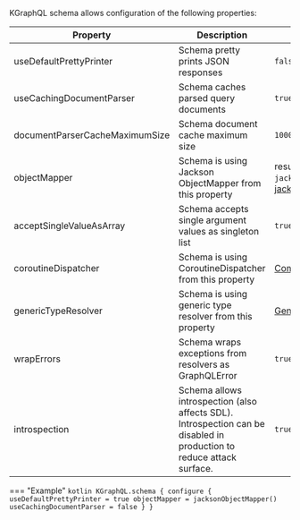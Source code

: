 KGraphQL schema allows configuration of the following properties:

| Property                       | Description                                                                                                           | Default value                                                                                                                                                            |
|--------------------------------|-----------------------------------------------------------------------------------------------------------------------|--------------------------------------------------------------------------------------------------------------------------------------------------------------------------|
| useDefaultPrettyPrinter        | Schema pretty prints JSON responses                                                                                   | `false`                                                                                                                                                                  |
| useCachingDocumentParser       | Schema caches parsed query documents                                                                                  | `true`                                                                                                                                                                   |
| documentParserCacheMaximumSize | Schema document cache maximum size                                                                                    | `1000`                                                                                                                                                                   |
| objectMapper                   | Schema is using Jackson ObjectMapper from this property                                                               | result of `jacksonObjectMapper()` from [jackson-kotlin-module](https://github.com/FasterXML/jackson-module-kotlin)                                                       |
| acceptSingleValueAsArray       | Schema accepts single argument values as singleton list                                                               | `true`                                                                                                                                                                   |
| coroutineDispatcher            | Schema is using CoroutineDispatcher from this property                                                                | [CommonPool](https://github.com/Kotlin/kotlinx.coroutines/blob/master/kotlinx-coroutines-core/src/main/kotlin/kotlinx/coroutines/experimental/CommonPool.kt)             |
| genericTypeResolver            | Schema is using generic type resolver from this property                                                              | [GenericTypeResolver.DEFAULT](https://github.com/aPureBase/KGraphQL/blob/master/kgraphql/src/main/kotlin/com/apurebase/kgraphql/schema/execution/GenericTypeResolver.kt) |
| wrapErrors                     | Schema wraps exceptions from resolvers as GraphQLError                                                                | `true`                                                                                                                                                                   |
| introspection                  | Schema allows introspection (also affects SDL). Introspection can be disabled in production to reduce attack surface. | `true`                                                                                                                                                                   |

=== "Example"
    ```kotlin
    KGraphQL.schema {
        configure {
            useDefaultPrettyPrinter = true
            objectMapper = jacksonObjectMapper()
            useCachingDocumentParser = false
        }
    }
    ```
